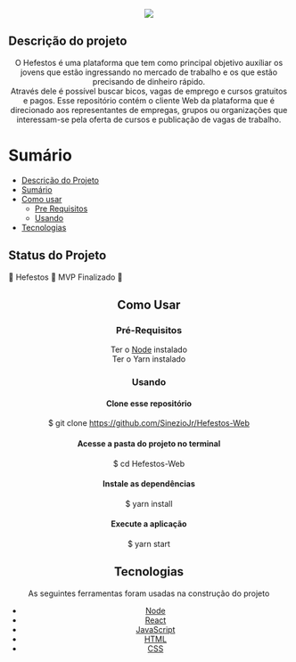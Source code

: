 <p align="center">
    <Img src="https://i.ibb.co/8XM4H1L/4450101393-87769958-de9c-40c7-8bf3-0609fc0a80a8.png"/>
</p>

## Descrição do projeto
<p align="center">
    O Hefestos é uma plataforma que tem como principal objetivo auxíliar os jovens que estão ingressando no mercado de trabalho e os que estão precisando de dinheiro rápido.<br>
    Através dele é possível buscar bicos, vagas de emprego e cursos gratuitos e pagos.
    Esse repositório contém o cliente Web da plataforma que é direcionado aos representantes de empregas, grupos ou organizações que interessam-se pela oferta de cursos e publicação de vagas de trabalho.
</p>

Sumário
=================
<!--ts-->
   * [Descrição do Projeto](#descrição-do-projeto)
   * [Sumário](#sumário)
   * [Como usar](#como-usar)
      * [Pre Requisitos](#pré-requisitos)
      * [Usando](#usando)
   * [Tecnologias](#tecnologias)
<!--te-->

## Status do Projeto

<and align="center">
    🚧  Hefestos 🚀 MVP Finalizado  🚧
</h4>

## Como Usar

### Pré-Requisitos

<p>
    Ter o <a href="https://nodejs.org/en/">Node</a> instalado<br>
    Ter o <a hreh="https://yarnpkg.com/">Yarn</a> instalado
</p>

### Usando

  #### Clone esse repositório
  $ git clone <https://github.com/SinezioJr/Hefestos-Web>
  
  #### Acesse a pasta do projeto no terminal
  $ cd Hefestos-Web
  
  #### Instale as dependências
  $ yarn install
  
  #### Execute a aplicação
  $ yarn start

## Tecnologias

As seguintes ferramentas foram usadas na construção do projeto

- [Node](https://nodejs.org/en/)
- [React](https://pt-br.reactjs.org/)
- [JavaScript](https://developer.mozilla.org/pt-BR/docs/Web/JavaScript)
- [HTML](https://html.com/)
- [CSS](https://www.w3.org/Style/CSS/Overview.en.html)
